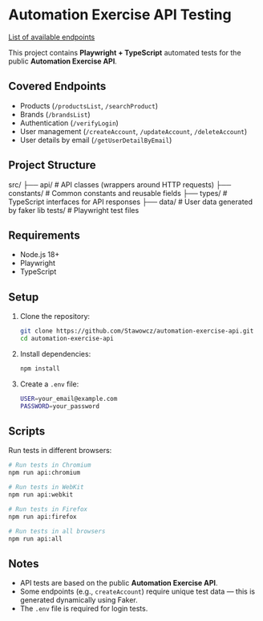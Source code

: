 # Automation Exercise API Testing

[List of available endpoints](https://www.automationexercise.com/api_list)

This project contains **Playwright + TypeScript** automated tests for the public **Automation Exercise API**.

## Covered Endpoints

- Products (`/productsList`, `/searchProduct`)
- Brands (`/brandsList`)
- Authentication (`/verifyLogin`)
- User management (`/createAccount`, `/updateAccount`, `/deleteAccount`)
- User details by email (`/getUserDetailByEmail`)

## Project Structure

src/
├── api/ # API classes (wrappers around HTTP requests)
├── constants/ # Common constants and reusable fields
├── types/ # TypeScript interfaces for API responses
├── data/ # User data generated by faker lib
tests/ # Playwright test files

## Requirements

- Node.js 18+
- Playwright
- TypeScript

## Setup

1. Clone the repository:

   ```bash
   git clone https://github.com/Stawowcz/automation-exercise-api.git
   cd automation-exercise-api
   ```

2. Install dependencies:

   ```bash
   npm install
   ```

3. Create a `.env` file:
   ```bash
   USER=your_email@example.com
   PASSWORD=your_password
   ```

## Scripts

Run tests in different browsers:

```bash
# Run tests in Chromium
npm run api:chromium

# Run tests in WebKit
npm run api:webkit

# Run tests in Firefox
npm run api:firefox

# Run tests in all browsers
npm run api:all
```

## Notes

- API tests are based on the public **Automation Exercise API**.
- Some endpoints (e.g., `createAccount`) require unique test data — this is generated dynamically using Faker.
- The `.env` file is required for login tests.


